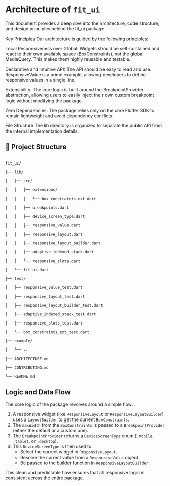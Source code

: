 # Architecture of `fit_ui`

This document provides a deep dive into the architecture, code structure, and design principles behind the fit_ui package.

Key Principles
Our architecture is guided by the following principles:

Local Responsiveness over Global: Widgets should be self-contained and react to their own available space (BoxConstraints), not the global MediaQuery. This makes them highly reusable and testable.

Declarative and Intuitive API: The API should be easy to read and use. ResponsiveValue is a prime example, allowing developers to define responsive values in a single line.

Extensibility: The core logic is built around the BreakpointProvider abstraction, allowing users to easily inject their own custom breakpoint logic without modifying the package.

Zero Dependencies: The package relies only on the core Flutter SDK to remain lightweight and avoid dependency conflicts.

File Structure
The lib directory is organized to separate the public API from the internal implementation details.


## 📁 Project Structure

```

fit_ui/

├── lib/

│   ├── src/

│   │   ├── extensions/

│   │   │   └── box_constraints_ext.dart

│   │   ├── breakpoints.dart

│   │   ├── device_screen_type.dart

│   │   ├── responsive_value.dart

│   │   ├── responsive_layout.dart

│   │   ├── responsive_layout_builder.dart

│   │   ├── adaptive_indexed_stack.dart

│   │   └── responsive_slots.dart

│   └── fit_ui.dart

├── test/

│   ├── responsive_value_test.dart

│   ├── responsive_layout_test.dart

│   ├── responsive_layout_builder_test.dart

│   ├── adaptive_indexed_stack_test.dart

│   ├── responsive_slots_test.dart

│   └── box_constraints_ext_test.dart

├── example/

│   └── ...

├── ARCHITECTURE.md

├── CONTRIBUTING.md

└── README.md

```


## Logic and Data Flow

The core logic of the package revolves around a simple flow:

1.  A responsive widget (like `ResponsiveLayout` or `ResponsiveLayoutBuilder`) uses a `LayoutBuilder` to get the current `BoxConstraints`.
2.  The `maxWidth` from the `BoxConstraints` is passed to a `BreakpointProvider` (either the default or a custom one).
3.  The `BreakpointProvider` returns a `DeviceScreenType` enum (`.mobile`, `.tablet`, or `.desktop`).
4.  This `DeviceScreenType` is then used to:
    -   Select the correct widget in `ResponsiveLayout`.
    -   Resolve the correct value from a `ResponsiveValue` object.
    -   Be passed to the builder function in `ResponsiveLayoutBuilder`.

This clean and predictable flow ensures that all responsive logic is consistent across the entire package.